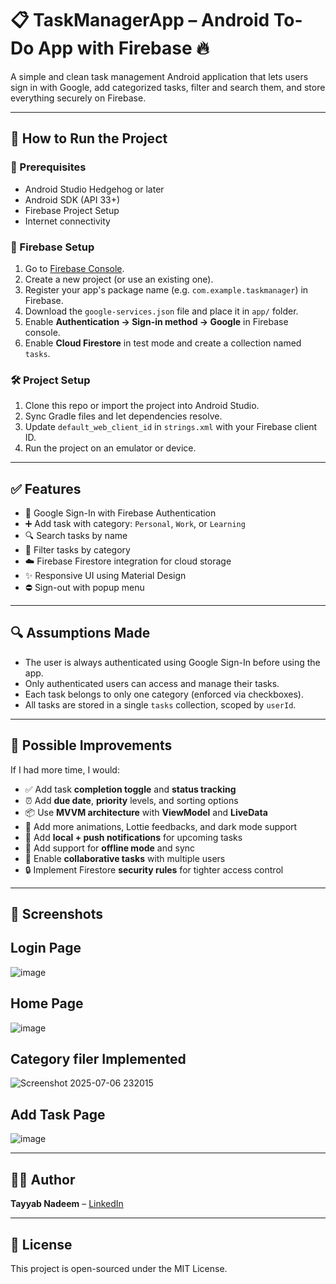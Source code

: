 # 📋 TaskManagerApp – Android To-Do App with Firebase 🔥

A simple and clean task management Android application that lets users sign in with Google, add categorized tasks, filter and search them, and store everything securely on Firebase.

---

## 🚀 How to Run the Project

### 🔧 Prerequisites
- Android Studio Hedgehog or later
- Android SDK (API 33+)
- Firebase Project Setup
- Internet connectivity

### 🔌 Firebase Setup
1. Go to [Firebase Console](https://console.firebase.google.com/).
2. Create a new project (or use an existing one).
3. Register your app's package name (e.g. `com.example.taskmanager`) in Firebase.
4. Download the `google-services.json` file and place it in `app/` folder.
5. Enable **Authentication → Sign-in method → Google** in Firebase console.
6. Enable **Cloud Firestore** in test mode and create a collection named `tasks`.

### 🛠️ Project Setup
1. Clone this repo or import the project into Android Studio.
2. Sync Gradle files and let dependencies resolve.
3. Update `default_web_client_id` in `strings.xml` with your Firebase client ID.
4. Run the project on an emulator or device.

---

## ✅ Features

- 🔐 Google Sign-In with Firebase Authentication
- ➕ Add task with category: `Personal`, `Work`, or `Learning`
- 🔍 Search tasks by name
- 🧮 Filter tasks by category
- ☁️ Firebase Firestore integration for cloud storage
- ✨ Responsive UI using Material Design
- ⛔ Sign-out with popup menu

---

## 🔍 Assumptions Made

- The user is always authenticated using Google Sign-In before using the app.
- Only authenticated users can access and manage their tasks.
- Each task belongs to only one category (enforced via checkboxes).
- All tasks are stored in a single `tasks` collection, scoped by `userId`.

---

## 🚧 Possible Improvements

If I had more time, I would:
- ✅ Add task **completion toggle** and **status tracking**
- ⏰ Add **due date**, **priority** levels, and sorting options
- 📦 Use **MVVM architecture** with **ViewModel** and **LiveData**
- 🎨 Add more animations, Lottie feedbacks, and dark mode support
- 🔔 Add **local + push notifications** for upcoming tasks
- 💬 Add support for **offline mode** and sync
- 👥 Enable **collaborative tasks** with multiple users
- 🔒 Implement Firestore **security rules** for tighter access control

---

## 📱 Screenshots
## Login Page
![image](https://github.com/user-attachments/assets/3c57ff14-f7a3-4140-901b-010fb74f67bc)
## Home Page
![image](https://github.com/user-attachments/assets/93c7c2f5-6d2c-45f9-98d2-9e9f93f1b53c)
## Category filer Implemented
![Screenshot 2025-07-06 232015](https://github.com/user-attachments/assets/cd43b1f9-0190-466d-a3a5-54e93d29fc8a)
## Add Task Page
![image](https://github.com/user-attachments/assets/a54dc64c-3730-45fa-86c4-3dd503f508a3)

---

## 👨‍💻 Author
**Tayyab Nadeem** – [LinkedIn](https://linkedin.com)

---

## 📝 License
This project is open-sourced under the MIT License.
